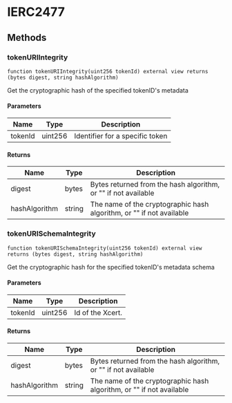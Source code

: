 # IERC2477









## Methods

### tokenURIIntegrity

```solidity
function tokenURIIntegrity(uint256 tokenId) external view returns (bytes digest, string hashAlgorithm)
```

Get the cryptographic hash of the specified tokenID&#39;s metadata



#### Parameters

| Name | Type | Description |
|---|---|---|
| tokenId | uint256 | Identifier for a specific token |

#### Returns

| Name | Type | Description |
|---|---|---|
| digest | bytes | Bytes returned from the hash algorithm, or &quot;&quot; if not available |
| hashAlgorithm | string | The name of the cryptographic hash algorithm, or &quot;&quot; if not available |

### tokenURISchemaIntegrity

```solidity
function tokenURISchemaIntegrity(uint256 tokenId) external view returns (bytes digest, string hashAlgorithm)
```

Get the cryptographic hash for the specified tokenID&#39;s metadata schema



#### Parameters

| Name | Type | Description |
|---|---|---|
| tokenId | uint256 | Id of the Xcert. |

#### Returns

| Name | Type | Description |
|---|---|---|
| digest | bytes | Bytes returned from the hash algorithm, or &quot;&quot; if not available |
| hashAlgorithm | string | The name of the cryptographic hash algorithm, or &quot;&quot; if not available |




